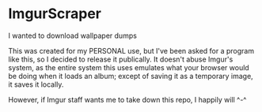 # ImgurScraper
I wanted to download wallpaper dumps

This was created for my PERSONAL use, but I've been asked for a program like this, so I decided to release it publically.
It doesn't abuse Imgur's system, as the entire system this uses emulates what your browser would be doing when it loads an album; except of saving it as a temporary image, it saves it locally.

However, if Imgur staff wants me to take down this repo, I happily will ^-^

